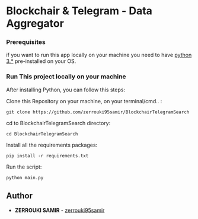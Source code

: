 # Blockchair & Telegram - Data Aggregator
 

### Prerequisites

if you want to run this app locally on your machine you need to have [python 3.*](https://www.python.org/downloads/release/python-379/) pre-installed on your OS.

### Run This project locally on your machine

After installing Python, you can follow this steps:

Clone this Repository on your machine, on your terminal/cmd.. :

```
git clone https://github.com/zerrouki95samir/BlockchairTelegramSearch
```
cd to BlockchairTelegramSearch directory:

```
cd BlockchairTelegramSearch
```

Install all the requirements packages:

```
pip install -r requirements.txt
```

Run the script:
 
```
python main.py
```



## Author

* **ZERROUKI SAMIR** - [zerrouki95samir](https://github.com/zerrouki95samir)